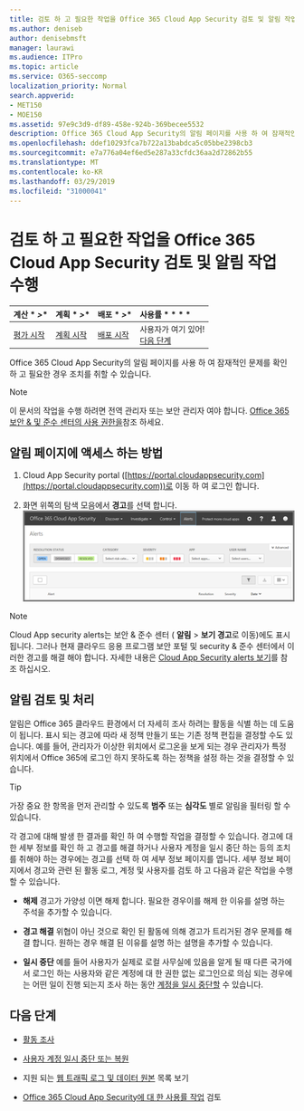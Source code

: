 ```yaml
---
title: 검토 하 고 필요한 작업을 Office 365 Cloud App Security 검토 및 알림 작업 수행
ms.author: deniseb
author: denisebmsft
manager: laurawi
ms.audience: ITPro
ms.topic: article
ms.service: O365-seccomp
localization_priority: Normal
search.appverid:
- MET150
- MOE150
ms.assetid: 97e9c3d9-df89-458e-924b-369becee5532
description: Office 365 Cloud App Security의 알림 페이지를 사용 하 여 잠재적인 문제를 확인 하 고 조치를 취할 수 있습니다. 알림을 해제 하거나 확인 하 고 필요한 경우 사용자 계정을 일시 중단할 수 있습니다.
ms.openlocfilehash: ddef10293fca7b722a13babdca5c05bbe2398cb3
ms.sourcegitcommit: e7a776a04ef6ed5e287a33cfdc36aa2d72862b55
ms.translationtype: MT
ms.contentlocale: ko-KR
ms.lasthandoff: 03/29/2019
ms.locfileid: "31000041"
---
```

# <a name="review-and-take-action-on-alerts-in-office-365-cloud-app-security"></a>검토 하 고 필요한 작업을 Office 365 Cloud App Security 검토 및 알림 작업 수행
  
|계산 * *\>**|계획 * *\>**|배포 * *\>**|사용률 * * * *|
|:-----|:-----|:-----|:-----|
|[평가 시작](office-365-cas-overview.md) <br/> |[계획 시작](get-ready-for-office-365-cas.md) <br/> |[배포 시작](turn-on-office-365-cas.md) <br/> |사용자가 여기 있어!  <br/> [다음 단계](#next-steps) <br/> |
   
Office 365 Cloud App Security의 알림 페이지를 사용 하 여 잠재적인 문제를 확인 하 고 필요한 경우 조치를 취할 수 있습니다.
  
> [!NOTE]
> 이 문서의 작업을 수행 하려면 전역 관리자 또는 보안 관리자 여야 합니다. [Office 365 보안 &amp; 및 준수 센터의 사용 권한을](permissions-in-the-security-and-compliance-center.md)참조 하세요. 
  
## <a name="how-to-get-to-the-alerts-page"></a>알림 페이지에 액세스 하는 방법

1. Cloud App Security portal ([https://portal.cloudappsecurity.com](https://portal.cloudappsecurity.com))로 이동 하 여 로그인 합니다.
  
2. 화면 위쪽의 탐색 모음에서 **경고**를 선택 합니다.<br/>![알림 페이지에서 트리거된 알림과 수행한 모든 작업을 확인할 수 있습니다.](media/3b53d4c9-4b13-435d-8547-8c0f9ae6b914.png)
 
> [!NOTE]
> Cloud App security alerts는 보안 & 준수 센터 ( **알림** > **보기 경고**로 이동)에도 표시 됩니다. 그러나 현재 클라우드 응용 프로그램 보안 포털 및 security & 준수 센터에서 이러한 경고를 해결 해야 합니다. 자세한 내용은 [Cloud App Security alerts 보기](alert-policies.md#viewing-cloud-app-security-alerts)를 참조 하십시오. 
 
## <a name="review-and-handle-alerts"></a>알림 검토 및 처리

알림은 Office 365 클라우드 환경에서 더 자세히 조사 하려는 활동을 식별 하는 데 도움이 됩니다. 표시 되는 경고에 따라 새 정책 만들기 또는 기존 정책 편집을 결정할 수도 있습니다. 예를 들어, 관리자가 이상한 위치에서 로그온을 보게 되는 경우 관리자가 특정 위치에서 Office 365에 로그인 하지 못하도록 하는 정책을 설정 하는 것을 결정할 수 있습니다.
  
> [!TIP]
> 가장 중요 한 항목을 먼저 관리할 수 있도록 **범주** 또는 **심각도** 별로 알림을 필터링 할 수 있습니다. 
  
각 경고에 대해 발생 한 결과를 확인 하 여 수행할 작업을 결정할 수 있습니다. 경고에 대 한 세부 정보를 확인 하 고 경고를 해결 하거나 사용자 계정을 일시 중단 하는 등의 조치를 취해야 하는 경우에는 경고를 선택 하 여 세부 정보 페이지를 엽니다. 세부 정보 페이지에서 경고와 관련 된 활동 로그, 계정 및 사용자를 검토 하 고 다음과 같은 작업을 수행할 수 있습니다.
  
- **해제** 경고가 가양성 이면 해제 합니다. 필요한 경우이를 해제 한 이유를 설명 하는 주석을 추가할 수 있습니다. 
    
- **경고 해결** 위협이 아닌 것으로 확인 된 활동에 의해 경고가 트리거된 경우 문제를 해결 합니다. 원하는 경우 해결 된 이유를 설명 하는 설명을 추가할 수 있습니다. 
    
- **일시 중단** 예를 들어 사용자가 실제로 로컬 사무실에 있음을 알게 될 때 다른 국가에서 로그인 하는 사용자와 같은 계정에 대 한 권한 없는 로그인으로 의심 되는 경우에는 어떤 일이 진행 되는지 조사 하는 동안 [계정을 일시 중단할](suspend-or-restore-an-account-in-ocas.md) 수 있습니다. 
    
## <a name="next-steps"></a>다음 단계

- [활동 조사](investigate-an-activity-in-office-365-cas.md)
    
- [사용자 계정 일시 중단 또는 복원](suspend-or-restore-an-account-in-ocas.md)
    
- 지원 되는 [웹 트래픽 로그 및 데이터 원본](web-traffic-logs-and-data-sources-for-ocas.md) 목록 보기
    
- [Office 365 Cloud App Security에 대 한 사용률 작업](utilization-activities-for-ocas.md) 검토
    

